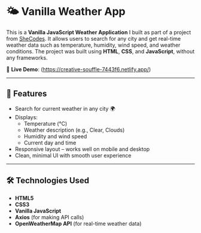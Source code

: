 # 🌤️ Vanilla Weather App

This is a **Vanilla JavaScript Weather Application** I built as part of a project from [SheCodes](https://www.shecodes.io/). It allows users to search for any city and get real-time weather data such as temperature, humidity, wind speed, and weather conditions. The project was built using **HTML**, **CSS**, and **JavaScript**, without any frameworks.

🔗 **Live Demo**: (https://creative-souffle-7443f6.netlify.app/)  

---

## 📌 Features

- Search for current weather in any city 🌍
- Displays:
  - Temperature (°C)
  - Weather description (e.g., Clear, Clouds)
  - Humidity and wind speed
  - Current day and time
- Responsive layout – works well on mobile and desktop
- Clean, minimal UI with smooth user experience

---

## 🛠️ Technologies Used

- **HTML5**
- **CSS3**
- **Vanilla JavaScript**
- **Axios** (for making API calls)
- **OpenWeatherMap API** (for real-time weather data)


